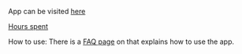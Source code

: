 App can be visited [here](https://amazing-message-board.herokuapp.com/)

[Hours spent](https://github.com/sapetus/Message-Board/blob/main/hours.md)

How to use: There is a [FAQ page](https://amazing-message-board.herokuapp.com/faq) on that explains how to use the app.
	